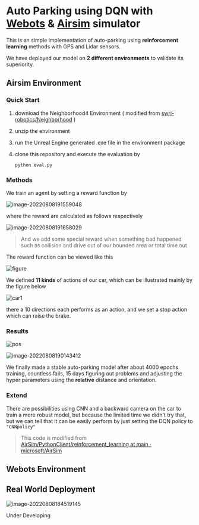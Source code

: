 # Auto Parking using DQN with [Webots](https://www.cyberbotics.com/) & [Airsim](https://microsoft.github.io/AirSim/) simulator

This is an simple implementation of auto-parking using **reinforcement learning** methods with GPS and Lidar sensors.

We have deployed our model on **2 different environments** to validate its superiority.

## Airsim Environment

### Quick Start

1. download the Neighborhood4 Environment ( modified from [swri-robotics/Neighborhood](https://github.com/swri-robotics/Neighborhood) )

2. unzip the environment

3. run the Unreal Engine generated .exe file in the environment package

4. clone this repository and execute the evaluation by 

   ```shell
   python eval.py
   ```

### Methods

We train an agent by setting a reward function by

![image-20220808191559048](https://s2.loli.net/2022/08/08/lo46cOyn8LjbPUs.png)

where the reward are calculated as follows respectively

![image-20220808191658029](https://s2.loli.net/2022/08/08/5NOvxcZRfakndIQ.png)

> And we add some special reward when something bad happened such as collision and drive out of our bounded area or total time out

The reward function can be viewed like this

![figure](https://s2.loli.net/2022/08/08/lGfXLVu6N3UdeFm.png)

We defined **11 kinds** of actions of our car, which can be illustrated mainly by the figure below

![car1](https://s2.loli.net/2022/08/08/f2X6hp8WJwzVRbc.png)

there a 10 directions each performs as an action, and we set a stop action which can raise the brake.

### Results

![pos](https://s2.loli.net/2022/08/08/BtMD3271esLaqCd.png)

![image-20220808190143412](https://s2.loli.net/2022/08/08/oibEIgYzO2vR6aV.png)

We finally made a stable auto-parking model after about 4000 epochs training, countless fails, 15 days figuring out problems and adjusting the hyper parameters using the **relative** distance and orientation.

### Extend

There are possibilities using CNN and a backward camera on the car to train a more robust model, but because the limited time we didn't try that, but we can tell that it can be easily perform by just setting the DQN policy to `"CNNpolicy"` 

> This code is modified from [AirSim/PythonClient/reinforcement_learning at main · microsoft/AirSim](https://github.com/Microsoft/AirSim/tree/main/PythonClient/reinforcement_learning)

## Webots Environment



## Real World Deployment

![image-20220808184519145](https://s2.loli.net/2022/08/08/gdAkiKp8xYNf1zU.png)

Under Developing